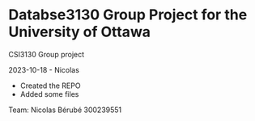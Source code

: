 # Databse3130 Group Project for the University of Ottawa
CSI3130 Group project

2023-10-18 - Nicolas
- Created the REPO
- Added some files

Team:
Nicolas Bérubé 300239551
